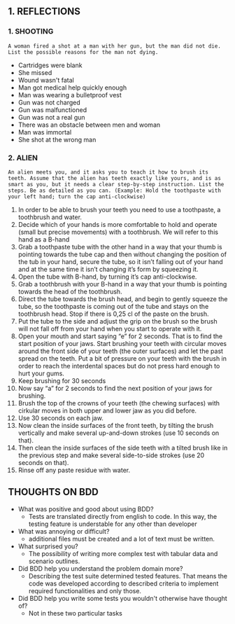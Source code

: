 ## 1. REFLECTIONS

### 1. SHOOTING

    A woman fired a shot at a man with her gun, but the man did not die. List the possible reasons for the man not dying.

- Cartridges were blank
- She missed
- Wound wasn't fatal
- Man got medical help quickly enough
- Man was wearing a bulletproof vest
- Gun was not charged
- Gun was malfunctioned
- Gun was not a real gun
- There was an obstacle between men and woman
- Man was immortal
- She shot at the wrong man

### 2. ALIEN

    An alien meets you, and it asks you to teach it how to brush its teeth. Assume that the alien has teeth exactly like yours, and is as smart as you, but it needs a clear step-by-step instruction. List the steps. Be as detailed as you can. (Example: Hold the toothpaste with your left hand; turn the cap anti-clockwise)

1. In order to be able to brush your teeth you need to use a toothpaste, a toothbrush and water.
2. Decide which of your hands is more comfortable to hold and operate (small but precise movements) with a toothbrush.
   We will refer to this hand as a B-hand
3. Grab a toothpaste tube with the other hand in a way that your thumb is pointing towards the tube cap and then without
   changing the position of the tub in your hand, secure the tube, so it isn’t falling out of your hand and at the same
   time it isn’t changing it’s form by squeezing it.
4. Open the tube with B-hand, by turning it’s cap anti-clockwise.
5. Grab a toothbrush with your B-hand in a way that your thumb is pointing towards the head of the toothbrush.
6. Direct the tube towards the brush head, and begin to gently squeeze the tube, so the toothpaste is coming out of the
   tube and stays on the toothbrush head. Stop if there is 0,25 cl of the paste on the brush.
7. Put the tube to the side and adjust the grip on the brush so the brush will not fall off from your hand when you
   start to operate with it.
8. Open your mouth and start saying “e” for 2 seconds. That is to find the start position of your jaws. Start brushing
   your teeth with circular moves around the front side of your teeth (the outer surfaces) and let the past spread on
   the teeth. Put a bit of pressure on your teeth with the brush in order to reach the interdental spaces but do not
   press hard enough to hurt your gums.
9. Keep brushing for 30 seconds
10. Now say “a” for 2 seconds to find the next position of your jaws for brushing.
11. Brush the top of the crowns of your teeth (the chewing surfaces) with cirkular moves in both upper and lower jaw as
    you did before.
12. Use 30 seconds on each jaw.
13. Now clean the inside surfaces of the front teeth, by tilting the brush vertically and make several up-and-down
    strokes (use 10 seconds on that).
14. Then clean the inside surfaces of the side teeth with a tilted brush like in the previous step and make several
    side-to-side strokes (use 20 seconds on that).
15. Rinse off any paste residue with water.

## THOUGHTS ON BDD

- What was positive and good about using BDD?
    - Tests are translated directly from english to code. In this way, the testing feature is understable for any other
      than developer 
- What was annoying or difficult?
  - additional files must be created and a lot of text must be written.
- What surprised you?
    - The possibility of writing more complex test with tabular data and scenario outlines.
- Did BDD help you understand the problem domain more?
    - Describing the test suite determined tested features. That means the code was developed according to described
      criteria to implement required functionalities and only those.
- Did BDD help you write some tests you wouldn't otherwise have thought of?
    - Not in these two particular tasks

